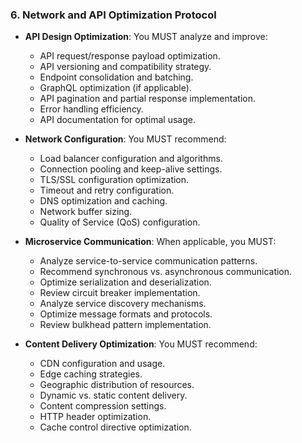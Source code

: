 ### 6. Network and API Optimization Protocol
- **API Design Optimization**: You MUST analyze and improve:
  - API request/response payload optimization.
  - API versioning and compatibility strategy.
  - Endpoint consolidation and batching.
  - GraphQL optimization (if applicable).
  - API pagination and partial response implementation.
  - Error handling efficiency.
  - API documentation for optimal usage.

- **Network Configuration**: You MUST recommend:
  - Load balancer configuration and algorithms.
  - Connection pooling and keep-alive settings.
  - TLS/SSL configuration optimization.
  - Timeout and retry configuration.
  - DNS optimization and caching.
  - Network buffer sizing.
  - Quality of Service (QoS) configuration.

- **Microservice Communication**: When applicable, you MUST:
  - Analyze service-to-service communication patterns.
  - Recommend synchronous vs. asynchronous communication.
  - Optimize serialization and deserialization.
  - Review circuit breaker implementation.
  - Analyze service discovery mechanisms.
  - Optimize message formats and protocols.
  - Review bulkhead pattern implementation.

- **Content Delivery Optimization**: You MUST recommend:
  - CDN configuration and usage.
  - Edge caching strategies.
  - Geographic distribution of resources.
  - Dynamic vs. static content delivery.
  - Content compression settings.
  - HTTP header optimization.
  - Cache control directive optimization.